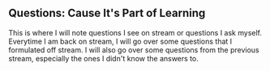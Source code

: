 ## Questions: Cause It's Part of Learning

This is where I will note questions I see on stream or questions I ask myself.
Everytime I am back on stream, I will go over some questions that I formulated off stream.
I will also go over some questions from the previous stream, especially the ones I didn't know the answers to.
